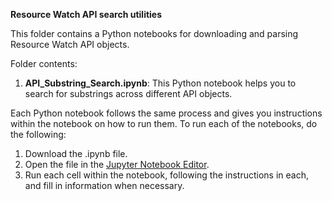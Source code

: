 **Resource Watch API search utilities**

This folder contains a Python notebooks for downloading and parsing Resource Watch API objects.

Folder contents:
1. **API_Substring_Search.ipynb**: This Python notebook helps you to search for substrings across different API objects.

Each Python notebook follows the same process and gives you instructions within the notebook on how to run them.
To run each of the notebooks, do the following:
1. Download the .ipynb file.
2. Open the file in the [Jupyter Notebook Editor](https://jupyter.org/install).
3. Run each cell within the notebook, following the instructions in each, and fill in information when necessary. 